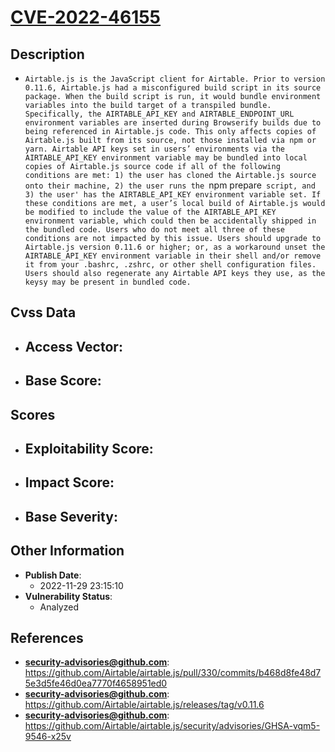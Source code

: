
# [CVE-2022-46155](https://github.com/Airtable/airtable.js/pull/330/commits/b468d8fe48d75e3d5fe46d0ea7770f4658951ed0)

## Description

- `Airtable.js is the JavaScript client for Airtable. Prior to version 0.11.6, Airtable.js had a misconfigured build script in its source package. When the build script is run, it would bundle environment variables into the build target of a transpiled bundle. Specifically, the AIRTABLE_API_KEY and AIRTABLE_ENDPOINT_URL environment variables are inserted during Browserify builds due to being referenced in Airtable.js code. This only affects copies of Airtable.js built from its source, not those installed via npm or yarn. Airtable API keys set in users’ environments via the AIRTABLE_API_KEY environment variable may be bundled into local copies of Airtable.js source code if all of the following conditions are met: 1) the user has cloned the Airtable.js source onto their machine, 2) the user runs the `npm prepare` script, and 3) the user' has the AIRTABLE_API_KEY environment variable set. If these conditions are met, a user’s local build of Airtable.js would be modified to include the value of the AIRTABLE_API_KEY environment variable, which could then be accidentally shipped in the bundled code. Users who do not meet all three of these conditions are not impacted by this issue. Users should upgrade to Airtable.js version 0.11.6 or higher; or, as a workaround unset the AIRTABLE_API_KEY environment variable in their shell and/or remove it from your .bashrc, .zshrc, or other shell configuration files. Users should also regenerate any Airtable API keys they use, as the keysy may be present in bundled code.`

## Cvss Data

- **Access Vector**:
  - 
- **Base Score**:
  - 

## Scores

- **Exploitability Score**:
  - 
- **Impact Score**:
  - 
- **Base Severity**:
  - 

## Other Information

- **Publish Date**:
  - 2022-11-29 23:15:10
- **Vulnerability Status**:
  - Analyzed

## References

- **security-advisories@github.com**: https://github.com/Airtable/airtable.js/pull/330/commits/b468d8fe48d75e3d5fe46d0ea7770f4658951ed0
- **security-advisories@github.com**: https://github.com/Airtable/airtable.js/releases/tag/v0.11.6
- **security-advisories@github.com**: https://github.com/Airtable/airtable.js/security/advisories/GHSA-vqm5-9546-x25v
